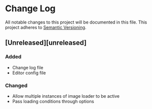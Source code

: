 # Change Log
All notable changes to this project will be documented in this file.
This project adheres to [Semantic Versioning](http://semver.org/).

## [Unreleased][unreleased]
### Added
- Change log file
- Editor config file

### Changed
- Allow multiple instances of image loader to be active
- Pass loading conditions through options
